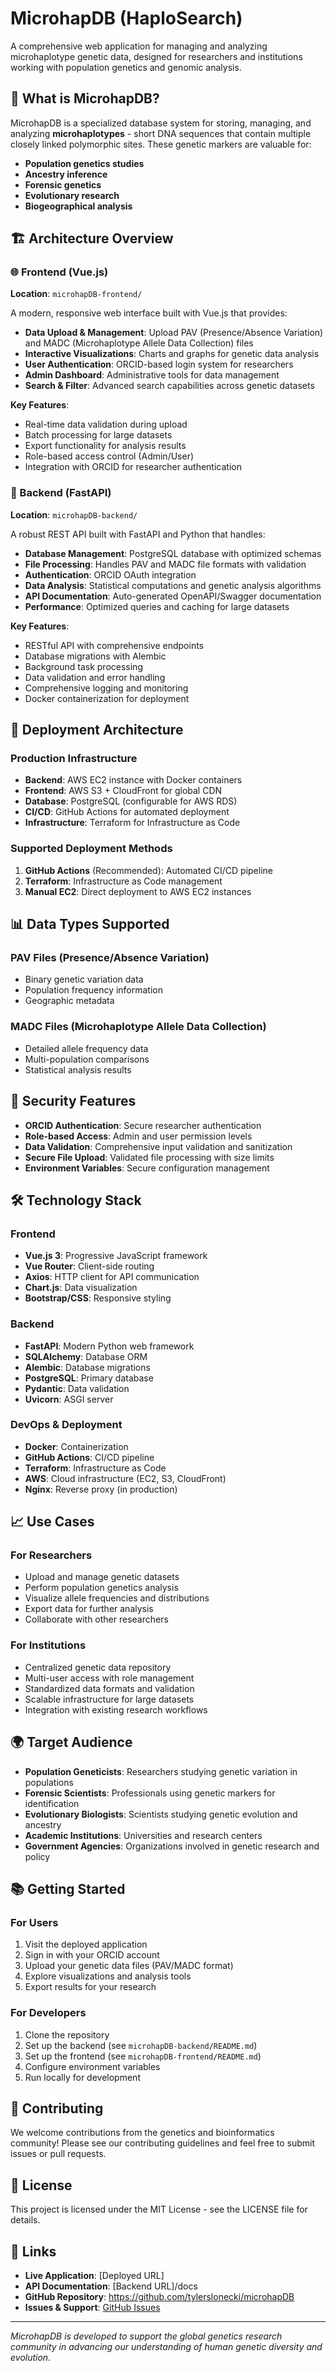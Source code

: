 # MicrohapDB (HaploSearch)

A comprehensive web application for managing and analyzing microhaplotype genetic data, designed for researchers and institutions working with population genetics and genomic analysis.

## 🧬 What is MicrohapDB?

MicrohapDB is a specialized database system for storing, managing, and analyzing **microhaplotypes** - short DNA sequences that contain multiple closely linked polymorphic sites. These genetic markers are valuable for:

- **Population genetics studies**
- **Ancestry inference**
- **Forensic genetics**
- **Evolutionary research**
- **Biogeographical analysis**

## 🏗️ Architecture Overview

### 🌐 Frontend (Vue.js)
**Location**: `microhapDB-frontend/`

A modern, responsive web interface built with Vue.js that provides:

- **Data Upload & Management**: Upload PAV (Presence/Absence Variation) and MADC (Microhaplotype Allele Data Collection) files
- **Interactive Visualizations**: Charts and graphs for genetic data analysis
- **User Authentication**: ORCID-based login system for researchers
- **Admin Dashboard**: Administrative tools for data management
- **Search & Filter**: Advanced search capabilities across genetic datasets

**Key Features**:
- Real-time data validation during upload
- Batch processing for large datasets
- Export functionality for analysis results
- Role-based access control (Admin/User)
- Integration with ORCID for researcher authentication

### 🔧 Backend (FastAPI)
**Location**: `microhapDB-backend/`

A robust REST API built with FastAPI and Python that handles:

- **Database Management**: PostgreSQL database with optimized schemas
- **File Processing**: Handles PAV and MADC file formats with validation
- **Authentication**: ORCID OAuth integration
- **Data Analysis**: Statistical computations and genetic analysis algorithms
- **API Documentation**: Auto-generated OpenAPI/Swagger documentation
- **Performance**: Optimized queries and caching for large datasets

**Key Features**:
- RESTful API with comprehensive endpoints
- Database migrations with Alembic
- Background task processing
- Data validation and error handling
- Comprehensive logging and monitoring
- Docker containerization for deployment

## 🚀 Deployment Architecture

### Production Infrastructure
- **Backend**: AWS EC2 instance with Docker containers
- **Frontend**: AWS S3 + CloudFront for global CDN
- **Database**: PostgreSQL (configurable for AWS RDS)
- **CI/CD**: GitHub Actions for automated deployment
- **Infrastructure**: Terraform for Infrastructure as Code

### Supported Deployment Methods
1. **GitHub Actions** (Recommended): Automated CI/CD pipeline
2. **Terraform**: Infrastructure as Code management
3. **Manual EC2**: Direct deployment to AWS EC2 instances

## 📊 Data Types Supported

### PAV Files (Presence/Absence Variation)
- Binary genetic variation data
- Population frequency information
- Geographic metadata

### MADC Files (Microhaplotype Allele Data Collection)
- Detailed allele frequency data
- Multi-population comparisons
- Statistical analysis results

## 🔐 Security Features

- **ORCID Authentication**: Secure researcher authentication
- **Role-based Access**: Admin and user permission levels
- **Data Validation**: Comprehensive input validation and sanitization
- **Secure File Upload**: Validated file processing with size limits
- **Environment Variables**: Secure configuration management

## 🛠️ Technology Stack

### Frontend
- **Vue.js 3**: Progressive JavaScript framework
- **Vue Router**: Client-side routing
- **Axios**: HTTP client for API communication
- **Chart.js**: Data visualization
- **Bootstrap/CSS**: Responsive styling

### Backend
- **FastAPI**: Modern Python web framework
- **SQLAlchemy**: Database ORM
- **Alembic**: Database migrations
- **PostgreSQL**: Primary database
- **Pydantic**: Data validation
- **Uvicorn**: ASGI server

### DevOps & Deployment
- **Docker**: Containerization
- **GitHub Actions**: CI/CD pipeline
- **Terraform**: Infrastructure as Code
- **AWS**: Cloud infrastructure (EC2, S3, CloudFront)
- **Nginx**: Reverse proxy (in production)

## 📈 Use Cases

### For Researchers
- Upload and manage genetic datasets
- Perform population genetics analysis
- Visualize allele frequencies and distributions
- Export data for further analysis
- Collaborate with other researchers

### For Institutions
- Centralized genetic data repository
- Multi-user access with role management
- Standardized data formats and validation
- Scalable infrastructure for large datasets
- Integration with existing research workflows

## 🌍 Target Audience

- **Population Geneticists**: Researchers studying genetic variation in populations
- **Forensic Scientists**: Professionals using genetic markers for identification
- **Evolutionary Biologists**: Scientists studying genetic evolution and ancestry
- **Academic Institutions**: Universities and research centers
- **Government Agencies**: Organizations involved in genetic research and policy

## 📚 Getting Started

### For Users
1. Visit the deployed application
2. Sign in with your ORCID account
3. Upload your genetic data files (PAV/MADC format)
4. Explore visualizations and analysis tools
5. Export results for your research

### For Developers
1. Clone the repository
2. Set up the backend (see `microhapDB-backend/README.md`)
3. Set up the frontend (see `microhapDB-frontend/README.md`)
4. Configure environment variables
5. Run locally for development

## 🤝 Contributing

We welcome contributions from the genetics and bioinformatics community! Please see our contributing guidelines and feel free to submit issues or pull requests.

## 📄 License

This project is licensed under the MIT License - see the LICENSE file for details.

## 🔗 Links

- **Live Application**: [Deployed URL]
- **API Documentation**: [Backend URL]/docs
- **GitHub Repository**: https://github.com/tylerslonecki/microhapDB
- **Issues & Support**: [GitHub Issues](https://github.com/tylerslonecki/microhapDB/issues)

---

*MicrohapDB is developed to support the global genetics research community in advancing our understanding of human genetic diversity and evolution.* 

